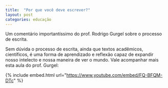 ```yaml
---
title:  "Por que você deve escrever?"
layout: post
categories: educação
---
```


Um comentário importantíssimo do prof. Rodrigo Gurgel sobre o processo de escrita.  
  
  
  
Sem dúvida o processo de escrita, ainda que textos acadêmicos, científicos, é uma forma de aprendizado e reflexão capaz de expandir nosso intelecto e nossa maneira de ver o mundo. Vale acompanhar mais esta aula do prof. Gurgel:

{% include embed.html url="https://www.youtube.com/embed/FQ-BFQM-DTc" %}
